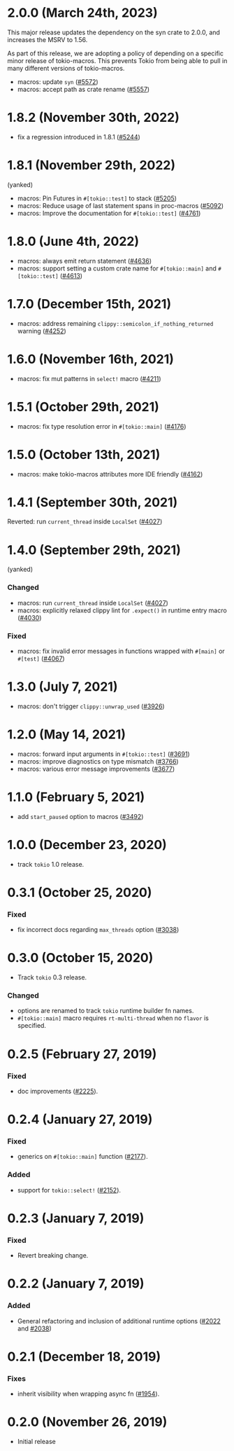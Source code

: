 # 2.0.0 (March 24th, 2023)

This major release updates the dependency on the syn crate to 2.0.0, and
increases the MSRV to 1.56.

As part of this release, we are adopting a policy of depending on a specific minor
release of tokio-macros. This prevents Tokio from being able to pull in many different
versions of tokio-macros.

- macros: update `syn` ([#5572])
- macros: accept path as crate rename ([#5557])

[#5572]: https://github.com/tokio-rs/tokio/pull/5572
[#5557]: https://github.com/tokio-rs/tokio/pull/5557

# 1.8.2 (November 30th, 2022)

- fix a regression introduced in 1.8.1 ([#5244])

[#5244]: https://github.com/tokio-rs/tokio/pull/5244

# 1.8.1 (November 29th, 2022)

(yanked)

- macros: Pin Futures in `#[tokio::test]` to stack ([#5205])
- macros: Reduce usage of last statement spans in proc-macros ([#5092])
- macros: Improve the documentation for `#[tokio::test]` ([#4761])

[#5205]: https://github.com/tokio-rs/tokio/pull/5205
[#5092]: https://github.com/tokio-rs/tokio/pull/5092
[#4761]: https://github.com/tokio-rs/tokio/pull/4761

# 1.8.0 (June 4th, 2022)

- macros: always emit return statement ([#4636])
- macros: support setting a custom crate name for `#[tokio::main]` and `#[tokio::test]` ([#4613])

[#4613]: https://github.com/tokio-rs/tokio/pull/4613
[#4636]: https://github.com/tokio-rs/tokio/pull/4636

# 1.7.0 (December 15th, 2021)

- macros: address remaining `clippy::semicolon_if_nothing_returned` warning ([#4252])

[#4252]: https://github.com/tokio-rs/tokio/pull/4252

# 1.6.0 (November 16th, 2021)

- macros: fix mut patterns in `select!` macro ([#4211])

[#4211]: https://github.com/tokio-rs/tokio/pull/4211

# 1.5.1 (October 29th, 2021)

- macros: fix type resolution error in `#[tokio::main]` ([#4176])

[#4176]: https://github.com/tokio-rs/tokio/pull/4176

# 1.5.0 (October 13th, 2021)

- macros: make tokio-macros attributes more IDE friendly ([#4162])

[#4162]: https://github.com/tokio-rs/tokio/pull/4162

# 1.4.1 (September 30th, 2021)

Reverted: run `current_thread` inside `LocalSet` ([#4027])

# 1.4.0 (September 29th, 2021)

(yanked)

### Changed

- macros: run `current_thread` inside `LocalSet` ([#4027])
- macros: explicitly relaxed clippy lint for `.expect()` in runtime entry macro ([#4030])

### Fixed

- macros: fix invalid error messages in functions wrapped with `#[main]` or `#[test]` ([#4067])

[#4027]: https://github.com/tokio-rs/tokio/pull/4027
[#4030]: https://github.com/tokio-rs/tokio/pull/4030
[#4067]: https://github.com/tokio-rs/tokio/pull/4067

# 1.3.0 (July 7, 2021)

- macros: don't trigger `clippy::unwrap_used` ([#3926])

[#3926]: https://github.com/tokio-rs/tokio/pull/3926

# 1.2.0 (May 14, 2021)

- macros: forward input arguments in `#[tokio::test]` ([#3691])
- macros: improve diagnostics on type mismatch ([#3766])
- macros: various error message improvements ([#3677])

[#3677]: https://github.com/tokio-rs/tokio/pull/3677
[#3691]: https://github.com/tokio-rs/tokio/pull/3691
[#3766]: https://github.com/tokio-rs/tokio/pull/3766

# 1.1.0 (February 5, 2021)

- add `start_paused` option to macros ([#3492])

# 1.0.0 (December 23, 2020)

- track `tokio` 1.0 release.

# 0.3.1 (October 25, 2020)

### Fixed

- fix incorrect docs regarding `max_threads` option ([#3038])

# 0.3.0 (October 15, 2020)

- Track `tokio` 0.3 release.

### Changed
- options are renamed to track `tokio` runtime builder fn names.
- `#[tokio::main]` macro requires `rt-multi-thread` when no `flavor` is specified.

# 0.2.5 (February 27, 2019)

### Fixed
- doc improvements ([#2225]).

# 0.2.4 (January 27, 2019)

### Fixed
- generics on `#[tokio::main]` function ([#2177]).

### Added
- support for `tokio::select!` ([#2152]).

# 0.2.3 (January 7, 2019)

### Fixed
- Revert breaking change.

# 0.2.2 (January 7, 2019)

### Added
- General refactoring and inclusion of additional runtime options ([#2022] and [#2038])

# 0.2.1 (December 18, 2019)

### Fixes
- inherit visibility when wrapping async fn ([#1954]).

# 0.2.0 (November 26, 2019)

- Initial release

[#1954]: https://github.com/tokio-rs/tokio/pull/1954
[#2022]: https://github.com/tokio-rs/tokio/pull/2022
[#2038]: https://github.com/tokio-rs/tokio/pull/2038
[#2152]: https://github.com/tokio-rs/tokio/pull/2152
[#2177]: https://github.com/tokio-rs/tokio/pull/2177
[#2225]: https://github.com/tokio-rs/tokio/pull/2225
[#3038]: https://github.com/tokio-rs/tokio/pull/3038
[#3492]: https://github.com/tokio-rs/tokio/pull/3492
